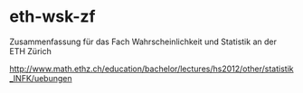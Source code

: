 eth-wsk-zf
==========

Zusammenfassung für das Fach Wahrscheinlichkeit und Statistik an der ETH Zürich

http://www.math.ethz.ch/education/bachelor/lectures/hs2012/other/statistik_INFK/uebungen
